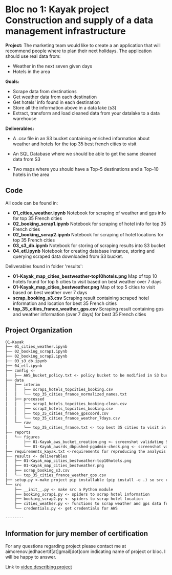 **Bloc no 1: Kayak project**  
Construction and supply of a data management infrastructure
==============================  

**Project:**  The marketing team would like to create a an application that will recommend people where to plan their next holidays. The application should use real data from:  
* Weather in the next seven given days 
* Hotels in the area

**Goals:**   

* Scrape data from destinations
* Get weather data from each destination
* Get hotels' info found in each destination
* Store all the information above in a data lake (s3)
* Extract, transform and load cleaned data from your datalake to a data warehouse

**Deliverables:** 

* A .csv file in an S3 bucket containing enriched information about weather and hotels for the top 35 best french cities to visit

* An SQL Database where we should be able to get the same cleaned data from S3

* Two maps where you should have a Top-5 destinations and a Top-10 hotels in the area

Code
------------  
All code can be found in: 
* **01_cities_weather.ipynb** Notebook for scraping of weather and gps info for top 35 French cities  
* **02_booking_scrap1.ipynb** Notebook for scraping of hotel info for top 35 French cities
* **02_booking_scrap2.ipynb** Notebook for scraping of hotel locations for top 35 French cities 
* **03_s3_db.ipynb** Notebook for storing of scraping results into S3 bucket
* **04_etl.ipynb** Notebook for creating database instance, storing and querying scraped data downloaded from S3 bucket. 

Deliverables found in folder 'results':    
* **01-Kayak_map_cities_bestweather-top10hotels.png** Map of top 10 hotels found for top 5 cities to visit based on best weather over 7 days
* **01-Kayak_map_cities_bestweather.png** Map of top 5 cities to visit based on best weather over 7 days
* **scrap_booking_s3.csv** Scraping result containing scraped hotel information and location for best 35  French cities
* **top_35_cities_france_weather_gps.csv** Scraping result containing gps and weather information (over 7 days) for best 35  French cities



Project Organization
------------
```markdown
01-Kayak
├── 01_cities_weather.ipynb   
├── 02_booking_scrap1.ipynb 
├── 02_booking_scrap2.ipynb  
├── 03_s3_db.ipynb 
├── 04_etl.ipynb 
├── config <-
│   ├── AWS_bucket_policy.txt <- policy bucket to be modified in S3 bucket creation
├── data
│   ├── interim
│   │   ├── scrap1_hotels_topcities_booking.csv
│   │   └── top_35_cities_france_normalized_names.txt
│   ├── processed
│   │   ├── scrap1_hotels_topcities_booking-clean.csv
│   │   ├── scrap2_hotels_topcities_booking.csv
│   │   ├── top_35_cities_france_gpscoord.csv
│   │   └── top_35_cities_france_weather_7days.csv
│   └── raw
│       └── top_35_cities_france.txt <- top best 35 cities to visit in France
├── reports
│   └── figures
│       ├── 01-Kayak_aws_bucket_creation.png <- screenshot validating S3 bucket creation
│       └── 01-Kayak_awsrds_dbpushed-pgadmin-check.png <- screenshot validating AWS RDS db instance creation and loading of SQL tables
├── requirements_kayak.txt <-requirements for reproducing the analysis environment
├── results <- deliverables
│   ├── 01-Kayak_map_cities_bestweather-top10hotels.png 
│   ├── 01-Kayak_map_cities_bestweather.png 
│   ├── scrap_booking_s3.csv 
│   └── top_35_cities_france_weather_gps.csv 
├── setup.py <-make project pip installable (pip install -e .) so src can be imported
└── src
    ├── __init__.py <- make src a Python module
    ├── booking_scrap1.py <- spiders to scrap hotel information
    ├── booking_scrap2.py <- spiders to scrap hotel location
    ├── cities_weather.py <- functions to scrap weather and gps data from nominatim and openweather APIs
    └── credentials.py <- get credentials for AWS

--------
```

Information for jury member of certification
------------  
For any questions regarding  project please contact me at aimorenov.jedhacertif[at]gmail[dot]com indicating name of project or bloc. I will be happy to answer.  

Link to [video describing project](https://share.vidyard.com/watch/C1it9acSjAWhvR91Rbur6S?)

